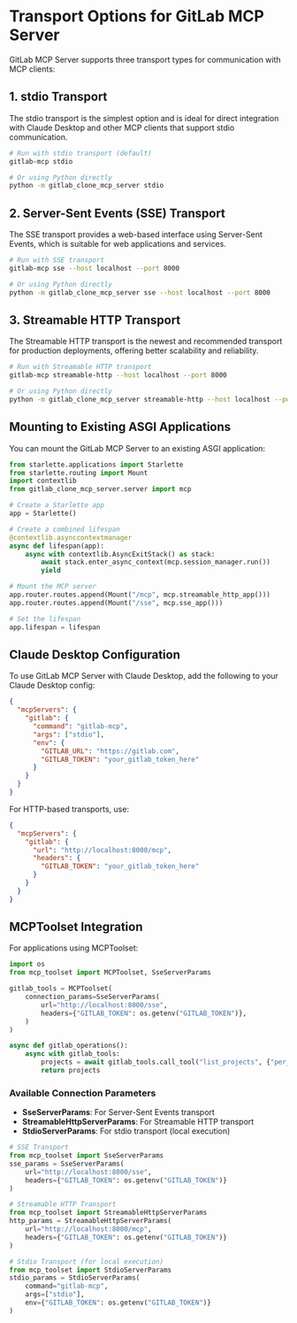 # Transport Options for GitLab MCP Server

GitLab MCP Server supports three transport types for communication with MCP clients:

## 1. stdio Transport

The stdio transport is the simplest option and is ideal for direct integration with Claude Desktop and other MCP clients that support stdio communication.

```bash
# Run with stdio transport (default)
gitlab-mcp stdio

# Or using Python directly
python -m gitlab_clone_mcp_server stdio
```

## 2. Server-Sent Events (SSE) Transport

The SSE transport provides a web-based interface using Server-Sent Events, which is suitable for web applications and services.

```bash
# Run with SSE transport
gitlab-mcp sse --host localhost --port 8000

# Or using Python directly
python -m gitlab_clone_mcp_server sse --host localhost --port 8000
```

## 3. Streamable HTTP Transport

The Streamable HTTP transport is the newest and recommended transport for production deployments, offering better scalability and reliability.

```bash
# Run with Streamable HTTP transport
gitlab-mcp streamable-http --host localhost --port 8000

# Or using Python directly
python -m gitlab_clone_mcp_server streamable-http --host localhost --port 8000
```

## Mounting to Existing ASGI Applications

You can mount the GitLab MCP Server to an existing ASGI application:

```python
from starlette.applications import Starlette
from starlette.routing import Mount
import contextlib
from gitlab_clone_mcp_server.server import mcp

# Create a Starlette app
app = Starlette()

# Create a combined lifespan
@contextlib.asynccontextmanager
async def lifespan(app):
    async with contextlib.AsyncExitStack() as stack:
        await stack.enter_async_context(mcp.session_manager.run())
        yield

# Mount the MCP server
app.router.routes.append(Mount("/mcp", mcp.streamable_http_app()))
app.router.routes.append(Mount("/sse", mcp.sse_app()))

# Set the lifespan
app.lifespan = lifespan
```

## Claude Desktop Configuration

To use GitLab MCP Server with Claude Desktop, add the following to your Claude Desktop config:

```json
{
  "mcpServers": {
    "gitlab": {
      "command": "gitlab-mcp",
      "args": ["stdio"],
      "env": {
        "GITLAB_URL": "https://gitlab.com",
        "GITLAB_TOKEN": "your_gitlab_token_here"
      }
    }
  }
}
```

For HTTP-based transports, use:

```json
{
  "mcpServers": {
    "gitlab": {
      "url": "http://localhost:8000/mcp",
      "headers": {
        "GITLAB_TOKEN": "your_gitlab_token_here"
      }
    }
  }
}
```

## MCPToolset Integration

For applications using MCPToolset:

```python
import os
from mcp_toolset import MCPToolset, SseServerParams

gitlab_tools = MCPToolset(
    connection_params=SseServerParams(
        url="http://localhost:8000/sse",
        headers={"GITLAB_TOKEN": os.getenv("GITLAB_TOKEN")},
    )
)

async def gitlab_operations():
    async with gitlab_tools:
        projects = await gitlab_tools.call_tool("list_projects", {"per_page": 20})
        return projects
```

### Available Connection Parameters

- **SseServerParams**: For Server-Sent Events transport
- **StreamableHttpServerParams**: For Streamable HTTP transport
- **StdioServerParams**: For stdio transport (local execution)

```python
# SSE Transport
from mcp_toolset import SseServerParams
sse_params = SseServerParams(
    url="http://localhost:8000/sse",
    headers={"GITLAB_TOKEN": os.getenv("GITLAB_TOKEN")}
)

# Streamable HTTP Transport
from mcp_toolset import StreamableHttpServerParams
http_params = StreamableHttpServerParams(
    url="http://localhost:8000/mcp",
    headers={"GITLAB_TOKEN": os.getenv("GITLAB_TOKEN")}
)

# Stdio Transport (for local execution)
from mcp_toolset import StdioServerParams
stdio_params = StdioServerParams(
    command="gitlab-mcp",
    args=["stdio"],
    env={"GITLAB_TOKEN": os.getenv("GITLAB_TOKEN")}
)
```